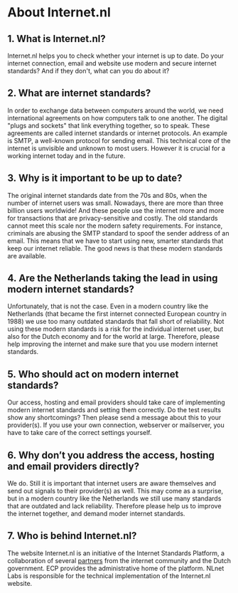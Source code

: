 
# About Internet.nl

## 1. What is Internet.nl?
Internet.nl helps you to check whether your internet is up to date. Do your internet connection, email and website use modern and secure internet standards? And if they don't, what can you do about it?

## 2. What are internet standards?
In order to exchange data between computers around the world, we need international agreements on how computers talk to one another. The digital "plugs and sockets" that link everything together, so to speak. These agreements are called internet standards or internet protocols. An example is SMTP, a well-known protocol for sending email. This technical core of the internet is unvisible and unknown to most users. However it is crucial for a working internet today and in the future.

## 3. Why is it important to be up to date?
The original internet standards date from the 70s and 80s, when the number of internet users was small. Nowadays, there are more than three billion users worldwide! And these people use the internet more and more for transactions that are privacy-sensitive and costly. The old standards cannot meet this scale nor the modern safety requirements. For instance, criminals are abusing the SMTP standard to  spoof the sender address of an email. This means that we have to start using new, smarter standards that keep our internet reliable. The good news is that these modern standards are available.

## 4. Are the Netherlands taking the lead in using modern internet standards?
Unfortunately, that is not the case. Even in a modern country like the Netherlands (that became the first internet connected European country in 1988) we use too many outdated standards that fall short of reliability. Not using these modern standards is a risk for the individual internet user, but also for the Dutch economy and for the world at large. Therefore, please help improving the internet and make sure that you use modern internet standards.

## 5. Who should act on modern internet standards?
Our access, hosting and email providers should take care of implementing modern internet standards and setting them correctly. Do the test results show any shortcomings? Then please send a message about this to your provider(s). If you use your own connection, webserver or mailserver, you have to take care of the correct settings yourself.

## 6. Why don’t you address the access, hosting and email providers directly?
We do. Still it is important that internet users are aware themselves and send out signals to their provider(s) as well. This may come as a surprise, but in a modern country like the Netherlands we still use many standards that are outdated and lack reliability. Therefore please help us to improve the internet together, and demand moder internet standards.

## 7. Who is behind Internet.nl?
The website Internet.nl is an initiative of the Internet Standards Platform, a collaboration of several [partners](/partners/) from the internet community and the Dutch government. ECP provides the administrative home of the platform. NLnet Labs is responsible for the technical implementation of the Internet.nl website.
